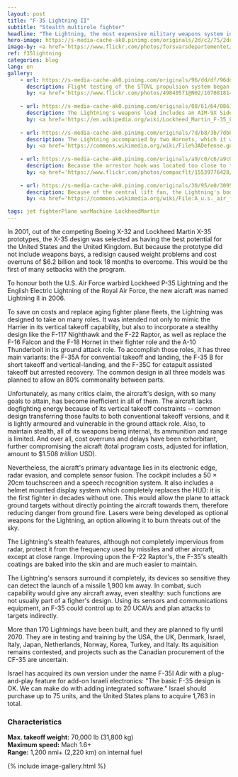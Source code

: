 ```yaml
---
layout: post
title: "F-35 Lightning II"
subtitle: "Stealth multirole fighter"
headline: "The Lightning, the most expensive military weapons system in history, is a beautiful aircraft of the most modern conception to date. It is the winning design of the Joint Strike Fighter (JSF) program, begun as the Joint Advanced Strike Technology (JAST) program and signed in 1996 as the JSF program."
hero-image: https://s-media-cache-ak0.pinimg.com/originals/2d/c2/75/2dc275a0de2d73924f64390bdb0007ae.jpg
image-by: <a href='https://www.flickr.com/photos/forsvarsdepartementet/22504078631/in/photolist-AhBhxH-AgCEop-zjJQov-zjAGD9-zjAVGd-AhB8FV-AhAWRD-zjAU31-AekkAw-S5R7D-8Kc2ip-gXvR34-7Bvz3Z-d8JN2o-dRDqjs-e2GL4S-9Dw77T-7Bzp9y-78xExV-8JU3e4-6Skwnh-bwPs7F-owhT3q-8vwtpZ-wmZvt6-51j3XD-yFwAE-9X8Vms-78xDBD-kokvFz-55qaLW-e2GJko-e2B5iM-e2GJEy-vVKMGf-e2GJ8A-e2B6uD-7P9k67-e2GKoY-AGLPkZ-eaPnqE-4fCtaE-eQ8Rye-51oeYs-e2GHUY-vgmjcy-e2B7bT-AMqGyF-pLSVah-dRvXq2' target='_new'>Testflyging av første norske F-35</a> by <a href='https://www.flickr.com/photos/forsvarsdepartementet/' target='_new' >Forsvarsdepartemente</a> under <a href='https://creativecommons.org/licenses/by/2.0/' target='_new'>Attribution 2.0 Generic</a>
ref: f35lightning
categories: blog
lang: en
gallery:
    - url: https://s-media-cache-ak0.pinimg.com/originals/96/dd/df/96dddf02c64391d57da281caf4b9ae31.jpg
      description: Flight testing of the STOVL propulsion system began on 7 January 2010. The F-35B's first hover was on 17 March 2010, followed by its first vertical landing the next day.
      by: <a href='https://www.flickr.com/photos/49840571@N02/10708181405/in/photolist-9NEdXe-bkrsBh-bTpfDa-9NELbX-hjfegk-hjfDJQ-nu8eMn-ns51Sa-hjfadk-hjfBWG-hjgwHR-hjgz1g-ns55qx-naS6bQ-eckCcm-bkrsvE-9NEUJe-5rhNAH-naS5hL-naS13c-hjfinX-hjfgWk-9NHJX1-bymmuV-9KomUV-9NENRV-9NESvr-9NEQEt-hjgBsk-ptqSHV-euR9i5-8p2esf-tZNnWQ-zLeCtA-A4LuKP-v1HE6M-uXByUp-ns5gfj' target='_new'>Marines perform first F-35B vertical take-off, landing at Eglin</a> by <a href='https://www.flickr.com/photos/49840571@N02/' target='_new' >Samuel King Jr</a> under <a href='https://creativecommons.org/licenses/by-nc-nd/2.0/' target='_new'>Attribution-NonCommercial-NoDerivs 2.0 Generic</a>
      
    - url: https://s-media-cache-ak0.pinimg.com/originals/08/61/64/0861641c62d72e7f56c5eb62e88508c1.jpg
      description: The Lightning's weapons load includes an AIM-9X Sidewinder inert missile on the starboard pylon, a centerline 25mm gun pod, and a GBU-32 and AIM-120 in the starboard weapon bay.
      by: <a href='https://en.wikipedia.org/wiki/Lockheed_Martin_F-35_Lightning_II#/media/File:Flickr_-_Official_U.S._Navy_Imagery_-_A_pilot_pilots_the_F-35B_Joint_Strike_Fighter_test_aircraft..jpg' target='_new'>Aircraft flying inverted shows external hard point stations, including the external Gatling gun pod</a> by courtesy of Lockheed Martin by Andy Wolfe. Released under the public domain
      
    - url: https://s-media-cache-ak0.pinimg.com/originals/7d/b8/3b/7db83b1429a13b24e3156e1d1c0db5ce.jpg
      description: The Lightning accompanied by two Hornets, which it will eventually replace.
      by: <a href='https://commons.wikimedia.org/wiki/File%3ADefense.gov_News_Photo_120111-F-JZ907-002_-_A_U.S._Marine_Corps_F-35_Lightning_II_aircraft_is_escorted_by_two_Marine_F_A-18_Hornets_as_it_flies_toward_Eglin_Air_Force_Base_Fla._on_Jan._11.jpg' target='_new'>A U.S. Marine Corps F-35 Lightning II aircraft is escorted by two Marine F A-18 Hornets</a> by Staff Sgt. Joely Santiago, U.S. Air Force under the public domain
      
    - url: https://s-media-cache-ak0.pinimg.com/originals/a9/c0/c6/a9c0c674ba824d7a2e052cad83b5ef49.jpg
      description: Because the arrestor hook was located too close to the landing gear, the F-35C was originally unable to land on an aircraft carrier.
      by: <a href='https://www.flickr.com/photos/compacflt/15539776428/in/photolist-pFcq8N-e2GJko-pKefvc-e2B5iM-pXzNXn-e2B6uD-ej7NrT-e2GKoY-e2B7bT-uEeVFY-pE3HiV-Cy4Mk9-p1Nrhb-pF1s7m-ejdwCG-J5Pqda-HYnCoM-HYnCt6-d1YXhQ-p1Yhem-pgT6Xi-HaGUkn-d1YYyS-fRPN7T-ekP4ev-d1YW4U-d1YVhw-d1YVay-kuJvT7-d1YWXE-d1YVGw-tZNiAf-Cy4MFQ-ahtGRQ-fRPSkc-J1aaCp-fRPtox-p1Nsdj-oCRbyP-9NEdXe-icRzgy-pWnMsL-pDP7XB-fRPMpk-pWnNfN-pWeJhr-q1357H-pDRtHQ-kuJwBw-oZvowF' target='_new'>141105-N-IM608-145</a> by <a href='https://www.flickr.com/photos/compacflt/' target='_new'>U.S. Pacific Fleet</a> under <a href='https://creativecommons.org/licenses/by-nc/2.0/' target='_new'>Attribution-NonCommercial 2.0 Generic</a>
      
    - url: https://s-media-cache-ak0.pinimg.com/originals/30/95/e0/3095e07af921352cfb032f66505ab3f8.jpg
      description: Because of the central lift fan, the Lightning's body is large enough to break the area rule. It compensates this disadvantage by carrying its weapons internally, which reduces drag.
      by: <a href='https://commons.wikimedia.org/wiki/File:A_u.s._air_force_f-35a_lightning_ii_aircraft_assigned_to_the_422nd_test_and_evaluation_squadron_taxis_before_its_first_operational_training_mission_april_4,_2013,_at_nellis_air_force_base,_nev_130404-f-kx404-161.jpg' target='_new'>A u.s. air force f-35a lightning ii aircraft assigned to the 422nd test and evaluation squadron taxis before its first operational training mission</a> by Senior Airman Brett Clashman, U.S. Air Force under the public domain

tags: jet fighterPlane warMachine LockheedMartin
---
```

In 2001, out of the competing Boeing X-32 and Lockheed Martin X-35 prototypes, the X-35 design was selected as having the best potential for the United States and the United Kingdom. But because the prototype did not include weapons bays, a redisign caused weight problems and cost overruns of $6.2 billion and took 18 months to overcome. This would be the first of many setbacks with the program.

To honour both the U.S. Air Force warbird Lockheed P-35 Lightning and the English Electric Lightning of the Royal Air Force, the new aicraft was named Lightning II in 2006.

To save on costs and replace aging fighter plane fleets, the Lightning was designed to take on many roles. It was intended not only to mimic the Harrier in its vertical takeoff capability, but also to incorporate a stealthy design like the F-117 Nighthawk and the F-22 Raptor, as well as replace the F-16 Falcon and the F-18 Hornet in their fighter role and the A-10 Thunderbolt in its ground attack role. To accomplish those roles, it has three main variants: the F-35A for convential takeoff and landing, the F-35 B for short takeoff and vertical-landing, and the F-35C for catapult assisted takeoff but arrested recovery. The common design in all three models was planned to allow an 80% commonality between parts.

Unfortunately, as many critics claim, the aircraft's design, with so many goals to attain, has become inefficient in all of them. The aircraft lacks dogfighting energy because of its vertical takeoff constraints -- common design transferring those faults to both conventional takeoff versions, and it is lightly armoured and vulnerable in the ground attack role. Also, to maintain stealth, all of its weapons being internal, its ammunition and range is limited. And over all, cost overruns and delays have been exhorbitant, further compromising the aicraft (total program costs, adjusted for inflation, amount to $1.508 <em>trillion</em> USD).

Nevertheless, the aicraft's primary advantage lies in its electronic edge, radar evasion, and complete sensor fusion. The cockpit includes a 50 &times; 20cm touchscreen and a speech recognition system. It also includes a helmet mounted display system which completely replaces the HUD: it is the first fighter in decades without one. This would allow the plane to attack ground targets without directly pointing the aircraft towards them, therefore reducing danger from ground fire. Lasers were being developed as optional weapons for the Lightning, an option allowing it to burn threats out of the sky.

The Lightning's stealth features, although not completely impervious from radar, protect it from the frequency used by missiles and other aircraft, except at close range. Improving upon the F-22 Raptor's, the F-35's stealth coatings are baked into the skin and are much easier to maintain.

The Lightning's sensors surround it completely, its devices so sensitive they can detect the launch of a missile 1,900 km away. In combat, such capability would give any aircraft away, even stealthy: such functions are not usually part of a figher's design. Using its sensors and communications equipment, an F-35 could control up to 20 UCAVs and plan attacks to targets indirectly.

More than 170 Lightnings have been built, and they are planned to fly until 2070. They are in testing and training by the USA, the UK, Denmark, Israel, Italy, Japan, Netherlands, Norway, Korea, Turkey, and Italy. Its aquisition remains contested, and projects such as the Canadian procurement of the CF-35 are uncertain.

Israel has acquired its own version under the name F-35I Adir with a plug-and-play feature for add-on Israeli electronics: "The basic F-35 design is OK. We can make do with adding integrated software." Israel should purchase up to 75 units, and the United States plans to acquire 1,763 in total.

<h3>Characteristics</h3>

<strong>Max. takeoff weight:</strong> 70,000 lb (31,800 kg)<br />
<strong>Maximum speed:</strong> Mach 1.6+<br />
<strong>Range:</strong> 1,200 nmi+ (2,220 km) on internal fuel

{% include image-gallery.html %}
